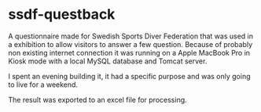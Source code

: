 ssdf-questback
==============

A questionnaire made for Swedish Sports Diver Federation that was used in a exhibition to allow visitors 
to answer a few question. Because of probably non existing internet connection it was running on a Apple MacBook Pro 
in Kiosk mode with a local MySQL database and Tomcat server.

I spent an evening building it, it had a specific purpose and was only going to live for a weekend. 

The result was exported to an excel file for processing.